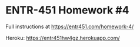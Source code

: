 # ENTR-451 Homework #4

Full instructions at https://entr451.com/homework-4/

Heroku: https://entr451hw4gz.herokuapp.com/
